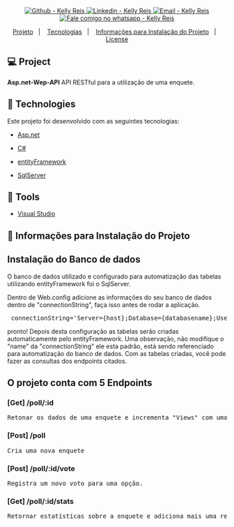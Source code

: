 <p align="center">

  <a href="https://github.com/kellyreis/" target="_blank" >
    <img alt="Github - Kelly Reis" src="https://img.shields.io/badge/Github--%23F8952D?style=social&logo=github">
  </a>
  <a href="https://www.linkedin.com/in/keellyreis/" target="_blank" >
    <img alt="Linkedin - Kelly Reis" src="https://img.shields.io/badge/Linkedin--%23F8952D?style=social&logo=linkedin">
  </a>
  <a href="mailto:kelly.fernanda.reis94@gmail.com" target="_blank" >
    <img alt="Email - Kelly Reis" src="https://img.shields.io/badge/Email--%23F8952D?style=social&logo=gmail">
  </a>
  <a href="https://api.whatsapp.com/send?phone=5519999374847" target="_blank" >
    <img alt="Fale comigo no whatsapp - Kelly Reis" src="https://img.shields.io/badge/Whatsapp--%23F8952D?style=social&logo=whatsapp">
  </a>
</p>

<p align="center">
 <a href="#-projeto">Projeto</a>&nbsp;&nbsp;&nbsp;|&nbsp;&nbsp;&nbsp;
  <a href="#rocket-tecnologias">Tecnologias</a>&nbsp;&nbsp;&nbsp;|&nbsp;&nbsp;&nbsp;
  <a href="#-layout">Informações para Instalação do Projeto</a>&nbsp;&nbsp;&nbsp;|&nbsp;&nbsp;&nbsp;
  <a href="#memo-license">License</a>
</p>

## 💻 Project
**Asp.net-Wep-API** API RESTful para a utilização de uma enquete.

## :rocket: Technologies
Este projeto foi desenvolvido com as seguintes tecnologias:

- [Asp.net](https://github.com/Microsoft/TypeScript)
- [C#](https://github.com/expressjs/express)
- [entityFramework](https://github.com/facebook/react)

- [SqlServer](https://github.com/PaulLeCam/react-leaflet)


## :hammer: Tools
- [Visual Studio](https://github.com/facebook/react-native)


## 🔖 Informações para Instalação do Projeto

<h2>Instalação do Banco de dados</h3>
<p>O banco de dados utilizado e configurado para automatização das tabelas utilizando entityFramework foi o SqlServer. </p>
<p>Dentro de Web.config adicione as informações do seu banco de dados dentro de "connectionString", faça isso antes de rodar a aplicação.
  </p>
  <pre> connectionString='Server={host};Database={databasename};User ID={login};Password={senha};'
</pre>

<p>
pronto! Depois desta configuração as tabelas serão criadas automaticamente pelo entityFramework.
Uma observação, não modifique o "name" da "connectionString" ele esta padrão, está sendo referenciado para automatização do banco de dados.
Com as tabelas criadas, você pode fazer as consultas dos endpoints citados.
</p>

<h2>O projeto conta com 5 Endpoints</h2>

<h3>[Get] /poll/:id </h3>
<pre>Retonar os dados de uma enquete e incrementa "Views" com uma requisição. </pre>

<h3>[Post] /poll </h3>
<pre>Cria uma nova enquete</pre>

<h3>[Post] /poll/:id/vote </h3>
<pre>Registra um novo voto para uma opção.</pre>

<h3>[Get] /poll/:id/stats </h3>
<pre>Retornar estatísticas sobre a enquete e adiciona mais uma requisição </pre>

